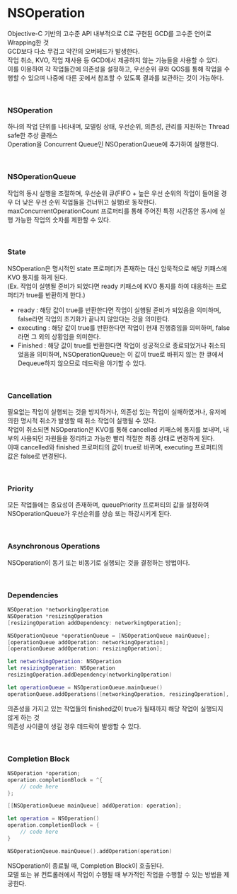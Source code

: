 # NSOperation

Objective-C 기반의 고수준 API
내부적으로 C로 구현된 GCD를 고수준 언어로 Wrapping한 것<br>
GCD보다 다소 무겁고 약간의 오버헤드가 발생한다.<br>
작업 취소, KVO, 작업 재사용 등 GCD에서 제공하지 않는 기능들을 사용할 수 있다.<br>
이를 이용하여 각 작업들간에 의존성을 설정하고, 우선순위 큐와 QOS를 통해 작업을 수행할 수 있으며 나중에 다른 곳에서 참조할 수 있도록 결과를 보관하는 것이 가능하다.<br>

<br>

### NSOperation

하나의 작업 단위를 나타내며, 모델링 상태, 우선순위, 의존성, 관리를 지원하는 Thread safe한 추상 클래스<br>
Operation을 Concurrent Queue인 NSOperationQueue에 추가하여 실행한다.<br>

<br>

### NSOperationQueue
작업의 동시 실행을 조절하며, 우선순위 큐(FIFO + 높은 우선 순위의 작업이 들어올 경우 더 낮은 우선 순위 작업들을 건너뛰고 실행)로 동작한다.<br>
maxConcurrentOperationCount 프로퍼티를 통해 주어진 특정 시간동안 동시에 실행 가능한 작업의 숫자를 제한할 수 있다.<br>

<br>

### State
NSOperation은 명시적인 state 프로퍼티가 존재하는 대신 암묵적으로 해당 키패스에 KVO 통지를 하게 된다.<br>
(Ex. 작업이 실행될 준비가 되었다면 ready 키패스에 KVO 통지를 하여 대응하는 프로퍼티가 true를 반환하게 한다.)<br>

- ready : 해당 값이 true를 반환한다면 작업이 실행될 준비가 되었음을 의미하며,  false라면 작업의 초기화가 끝나지 않았다는 것을 의미한다.<br>
- executing : 해당 값이 true를 반환한다면 작업이 현재 진행중임을 의미하며, false라면 그 외의 상황임을 의미한다.<br>
- Finished : 해당 값이 true를 반환한다면 작업이 성공적으로 종료되었거나 취소되었음을 의미하며, NSOperationQueue는 이 값이 true로 바뀌지 않는 한 큐에서 Dequeue하지 않으므로 데드락을 야기할 수 있다.<br> 

<br>

### Cancellation
필요없는 작업이 실행되는 것을 방지하거나, 의존성 있는 작업이 실패하였거나, 유저에 의한 명시적 취소가 발생할 때 취소 작업이 실행될 수 있다.<br>
작업이 취소되면 NSOperation은 KVO를 통해 cancelled 키패스에 통지를 보내며, 내부의 사용되던 자원들을 정리하고 가능한 빨리 적절한 최종 상태로 변경하게 된다.<br>
이때 cancelled와 finished 프로퍼티의 값이 true로 바뀌며, executing 프로퍼티의 값은 false로 변경된다.<br>

<br>

### Priority
모든 작업들에는 중요성이 존재하며, queuePriority 프로퍼티의 값을 설정하여 NSOperationQueue가 우선순위를 상승 또는 하강시키게 된다.<br>

<br>

### Asynchronous Operations
NSOperation이 동기 또는 비동기로 실행되는 것을 결정하는 방법이다.<br>

<br>

### Dependencies
```objective-c
NSOperation *networkingOperation
NSOperation *resizingOperation
[resizingOperation addDependency: networkingOperation];

NSOperationQueue *operationQueue = [NSOperationQueue mainQueue];
[operationQueue addOperation: networkingOperation];
[operationQueue addOperation: resizingOperation];
```

```swift
let networkingOperation: NSOperation
let resizingOperation: NSOperation
resizingOperation.addDependency(networkingOperation)

let operationQueue = NSOperationQueue.mainQueue()
operationQueue.addOperations([networkingOperation, resizingOperation], waitUntilFinished: false)
``` 

의존성을 가지고 있는 작업들의 finished값이 true가 될때까지 해당 작업이 실행되지 않게 하는 것<br>
의존성 사이클이 생길 경우 데드락이 발생할 수 있다.<br>

<br>

### Completion Block
```objective-c
NSOperation *operation;
operation.completionBlock = ^{
	// code here
};

[[NSOperationQueue mainQueue] addOperation: operation];
```

```swift
let operation = NSOperation()
operation.completionBlock = {
	// code here
}

NSOperationQueue.mainQueue().addOperation(operation)
```

NSOperation이 종료될 때, Completion Block이 호출된다.<br>
모델 또는 뷰 컨트롤러에서 작업이 수행될 때 부가적인 작업을 수행할 수 있는 방법을 제공한다.<br>

